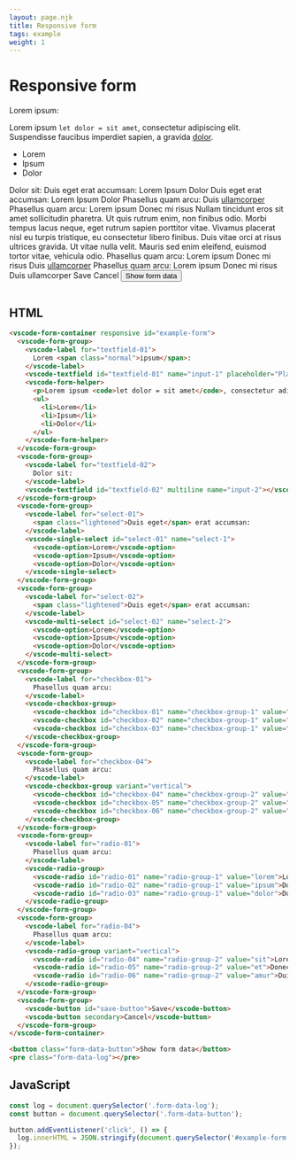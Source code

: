 ```yaml
---
layout: page.njk
title: Responsive form
tags: example
weight: 1
---
```


# Responsive form

<component-preview>
  <vscode-form-container responsive id="example-form">
    <vscode-form-group>
      <vscode-label for="textfield-01">
        Lorem <span class="normal">ipsum</span>:
      </vscode-label>
      <vscode-textfield id="textfield-01" name="input-1" placeholder="Placeholder example"></vscode-textfield>
      <vscode-form-helper>
        <p>Lorem ipsum <code>let dolor = sit amet</code>, consectetur adipiscing elit. <span class="error">Suspendisse</span> faucibus imperdiet sapien, a gravida <a href="#">dolor</a>.</p>
        <ul>
          <li>Lorem</li>
          <li>Ipsum</li>
          <li>Dolor</li>
        </ul>
      </vscode-form-helper>
    </vscode-form-group>
    <vscode-form-group>
      <vscode-label for="textfield-02">
        Dolor sit:
      </vscode-label>
      <vscode-textfield id="textfield-02" multiline name="input-2"></vscode-textfield>
    </vscode-form-group>
    <vscode-form-group>
      <vscode-label for="select-01">
        <span class="lightened">Duis eget</span> erat accumsan:
      </vscode-label>
      <vscode-single-select id="select-01" name="select-1">
        <vscode-option>Lorem</vscode-option>
        <vscode-option>Ipsum</vscode-option>
        <vscode-option>Dolor</vscode-option>
      </vscode-single-select>
    </vscode-form-group>
    <vscode-form-group>
      <vscode-label for="select-02">
        <span class="lightened">Duis eget</span> erat accumsan:
      </vscode-label>
      <vscode-multi-select id="select-02" name="select-2">
        <vscode-option>Lorem</vscode-option>
        <vscode-option>Ipsum</vscode-option>
        <vscode-option>Dolor</vscode-option>
      </vscode-multi-select>
    </vscode-form-group>
    <vscode-form-group>
      <vscode-label for="checkbox-01">
        Phasellus quam arcu:
      </vscode-label>
      <vscode-checkbox-group>
        <vscode-checkbox id="checkbox-01" name="checkbox-group-1" value="lorem" label="Lorem ipsum"></vscode-checkbox>
        <vscode-checkbox id="checkbox-02" name="checkbox-group-1" value="ipsum" label="Donec mi risus"></vscode-checkbox>
        <vscode-checkbox id="checkbox-03" name="checkbox-group-1" value="dolor">Duis <a href="#">ullamcorper</a></vscode-checkbox>
      </vscode-checkbox-group>
    </vscode-form-group>
    <vscode-form-group>
      <vscode-label for="checkbox-04">
        Phasellus quam arcu:
      </vscode-label>
      <vscode-checkbox-group variant="vertical">
        <vscode-checkbox id="checkbox-04" name="checkbox-group-2" value="sit">Lorem ipsum</vscode-checkbox>
        <vscode-checkbox id="checkbox-05" name="checkbox-group-2" value="et">Donec mi risus</vscode-checkbox>
        <vscode-checkbox id="checkbox-06" name="checkbox-group-2" value="amur">Nullam tincidunt eros sit amet sollicitudin pharetra. Ut quis rutrum enim, non finibus odio. Morbi tempus lacus neque, eget rutrum sapien porttitor vitae. Vivamus placerat nisl eu turpis tristique, eu consectetur libero finibus. Duis vitae orci at risus ultrices gravida. Ut vitae nulla velit. Mauris sed enim eleifend, euismod tortor vitae, vehicula odio.</vscode-checkbox>
      </vscode-checkbox-group>
    </vscode-form-group>
    <vscode-form-group>
      <vscode-label for="radio-01">
        Phasellus quam arcu:
      </vscode-label>
      <vscode-radio-group>
        <vscode-radio id="radio-01" name="radio-group-1" value="lorem">Lorem ipsum</vscode-radio>
        <vscode-radio id="radio-02" name="radio-group-1" value="ipsum">Donec mi risus</vscode-radio>
        <vscode-radio id="radio-03" name="radio-group-1" value="dolor">Duis <a href="#">ullamcorper</a></vscode-radio>
      </vscode-radio-group>
    </vscode-form-group>
    <vscode-form-group>
      <vscode-label for="radio-04">
        Phasellus quam arcu:
      </vscode-label>
      <vscode-radio-group variant="vertical">
        <vscode-radio id="radio-04" name="radio-group-2" value="sit">Lorem ipsum</vscode-radio>
        <vscode-radio id="radio-05" name="radio-group-2" value="et">Donec mi risus</vscode-radio>
        <vscode-radio id="radio-06" name="radio-group-2" value="amur">Duis ullamcorper</vscode-radio>
      </vscode-radio-group>
    </vscode-form-group>
    <vscode-form-group>
      <vscode-button id="save-button">Save</vscode-button>
      <vscode-button secondary>Cancel</vscode-button>
    </vscode-form-group>
  </vscode-form-container>
</component-preview>
<button class="form-data-button">Show form data</button>
<pre class="form-data-log"></pre>

<script type="module">
  const log = document.querySelector('.form-data-log');
  const button = document.querySelector('.form-data-button');

  button.addEventListener('click', () => {
    log.innerHTML = JSON.stringify(document.querySelector('#example-form').data, null, 2);
  });
</script>

## HTML

```html
<vscode-form-container responsive id="example-form">
  <vscode-form-group>
    <vscode-label for="textfield-01">
      Lorem <span class="normal">ipsum</span>:
    </vscode-label>
    <vscode-textfield id="textfield-01" name="input-1" placeholder="Placeholder example"></vscode-textfield>
    <vscode-form-helper>
      <p>Lorem ipsum <code>let dolor = sit amet</code>, consectetur adipiscing elit. <span class="error">Suspendisse</span> faucibus imperdiet sapien, a gravida <a href="#">dolor</a>.</p>
      <ul>
        <li>Lorem</li>
        <li>Ipsum</li>
        <li>Dolor</li>
      </ul>
    </vscode-form-helper>
  </vscode-form-group>
  <vscode-form-group>
    <vscode-label for="textfield-02">
      Dolor sit:
    </vscode-label>
    <vscode-textfield id="textfield-02" multiline name="input-2"></vscode-textfield>
  </vscode-form-group>
  <vscode-form-group>
    <vscode-label for="select-01">
      <span class="lightened">Duis eget</span> erat accumsan:
    </vscode-label>
    <vscode-single-select id="select-01" name="select-1">
      <vscode-option>Lorem</vscode-option>
      <vscode-option>Ipsum</vscode-option>
      <vscode-option>Dolor</vscode-option>
    </vscode-single-select>
  </vscode-form-group>
  <vscode-form-group>
    <vscode-label for="select-02">
      <span class="lightened">Duis eget</span> erat accumsan:
    </vscode-label>
    <vscode-multi-select id="select-02" name="select-2">
      <vscode-option>Lorem</vscode-option>
      <vscode-option>Ipsum</vscode-option>
      <vscode-option>Dolor</vscode-option>
    </vscode-multi-select>
  </vscode-form-group>
  <vscode-form-group>
    <vscode-label for="checkbox-01">
      Phasellus quam arcu:
    </vscode-label>
    <vscode-checkbox-group>
      <vscode-checkbox id="checkbox-01" name="checkbox-group-1" value="lorem" label="Lorem ipsum"></vscode-checkbox>
      <vscode-checkbox id="checkbox-02" name="checkbox-group-1" value="ipsum" label="Donec mi risus"></vscode-checkbox>
      <vscode-checkbox id="checkbox-03" name="checkbox-group-1" value="dolor">Duis <a href="#">ullamcorper</a></vscode-checkbox>
    </vscode-checkbox-group>
  </vscode-form-group>
  <vscode-form-group>
    <vscode-label for="checkbox-04">
      Phasellus quam arcu:
    </vscode-label>
    <vscode-checkbox-group variant="vertical">
      <vscode-checkbox id="checkbox-04" name="checkbox-group-2" value="sit">Lorem ipsum</vscode-checkbox>
      <vscode-checkbox id="checkbox-05" name="checkbox-group-2" value="et">Donec mi risus</vscode-checkbox>
      <vscode-checkbox id="checkbox-06" name="checkbox-group-2" value="amur">Nullam tincidunt eros sit amet sollicitudin pharetra. Ut quis rutrum enim, non finibus odio. Morbi tempus lacus neque, eget rutrum sapien porttitor vitae. Vivamus placerat nisl eu turpis tristique, eu consectetur libero finibus. Duis vitae orci at risus ultrices gravida. Ut vitae nulla velit. Mauris sed enim eleifend, euismod tortor vitae, vehicula odio.</vscode-checkbox>
    </vscode-checkbox-group>
  </vscode-form-group>
  <vscode-form-group>
    <vscode-label for="radio-01">
      Phasellus quam arcu:
    </vscode-label>
    <vscode-radio-group>
      <vscode-radio id="radio-01" name="radio-group-1" value="lorem">Lorem ipsum</vscode-radio>
      <vscode-radio id="radio-02" name="radio-group-1" value="ipsum">Donec mi risus</vscode-radio>
      <vscode-radio id="radio-03" name="radio-group-1" value="dolor">Duis <a href="#">ullamcorper</a></vscode-radio>
    </vscode-radio-group>
  </vscode-form-group>
  <vscode-form-group>
    <vscode-label for="radio-04">
      Phasellus quam arcu:
    </vscode-label>
    <vscode-radio-group variant="vertical">
      <vscode-radio id="radio-04" name="radio-group-2" value="sit">Lorem ipsum</vscode-radio>
      <vscode-radio id="radio-05" name="radio-group-2" value="et">Donec mi risus</vscode-radio>
      <vscode-radio id="radio-06" name="radio-group-2" value="amur">Duis ullamcorper</vscode-radio>
    </vscode-radio-group>
  </vscode-form-group>
  <vscode-form-group>
    <vscode-button id="save-button">Save</vscode-button>
    <vscode-button secondary>Cancel</vscode-button>
  </vscode-form-group>
</vscode-form-container>

<button class="form-data-button">Show form data</button>
<pre class="form-data-log"></pre>
```

## JavaScript

```javascript
const log = document.querySelector('.form-data-log');
const button = document.querySelector('.form-data-button');

button.addEventListener('click', () => {
  log.innerHTML = JSON.stringify(document.querySelector('#example-form').data, null, 2);
});
```